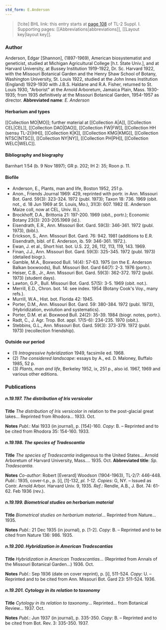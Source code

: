 ```yaml
---
std_form: E.Anderson
---
```


> [!cite] BHL link: this entry starts at [page 108](https://www.biodiversitylibrary.org/page/33264835) of TL-2 Suppl. I.
> Supporting pages: [[Abbreviations|abbreviations]], [[Layout key|layout key]].

### Author

Anderson, Edgar \[Shannon\], (1897-1969), American biosystematist and geneticist, studied at Michigan Agricultural College \[h.t. State Univ.\], and at Harvard University, at Bussey Institution 1919-1922, Dr. Sc. Harvard 1922, with the Missouri Botanical Garden and the Henry Shaw School of Botany, Washington University, St. Louis 1922, studied at the John Innes Institution (England) 1929-1930 with J.B.S. Haldane and R.A. Fisher, returned to St. Louis 1930, "Arborist" at the Arnold Arboretum, Jamaica Plain, Mass. 1930-1935; from 1935 definitively at the Missouri Botanical Garden, 1954-1957 as director. 
**Abbreviated name**: *E. Anderson*

#### Herbarium and types

[[Collection MO|MO]]; further material at [[Collection A|A]], [[Collection CEL|CEL]], [[Collection DAO|DAO]], [[Collection FW|FW]], [[Collection HH (sensu TL-2)|HH]], [[Collection K|K]], [[Collection KMG|KMG]], [[Collection NTSC|NTSC]], [[Collection NY|NY]], [[Collection PH|PH]], [[Collection WELC|WELC]].

#### Bibliography and biography

Barnhart 1:54 (b. 9 Nov 1897); GR p. 202; IH 2: 35; Roon p. 11.

#### Biofile

- Anderson, E., Plants, man and life, Boston 1952, 251 p.
- Anon., Friends Journal 1969: 429, reprinted with portr. in Ann. Missouri Bot. Gard. 59(3): 323-324. 1972 (publ. 1973); Taxon 18: 736. 1969 (obit. not., d. 18 Jun 1969 at St. Louis, Mo.), 31(3): 607. 1982 (E. Anderson Maize coll, now at CEL, Univ. Ill.).
- Brockhoff, D.A., Brittonia 21: 197-200. 1969 (obit., portr.); Economic Botany 23(3): 203-205.1969 (id.).
- Eisendrath, E.R., Ann. Missouri Bot. Gard. 59(3): 346-361. 1972 (publ. 1973), (bibl.).
- Erickson, S., Ann. Missouri Bot. Gard. 76: 942. 1981 (additions to E.R. Eisendrath, bibl. of E. Anderson, ib. 59: 346-361. 1972.).
- Ewan, J. et al., Short hist. bot. U.S. 22, 26, 112, 113, 119, 143. 1969.
- Finan, J.J., Ann. Missouri Bot. Gard. 59(3): 325-345. 1972 (publ. 1973) (detailed biogr.).
- Gamble, M.A., Boxwood Bull. 14(4): 57-63. 1975 (on the E. Anderson Balkan boxwoods), Bull. Missouri Bot. Gard 64(7): 2-3. 1976 (portr.).
- Heiser, C.B., Jr., Ann. Missouri Bot. Gard. 59(3): 362-372. 1972 (publ. 1973) (student days).
- Lawton, G.P., Bull. Missouri Bot. Gard. 57(5): 3-5. 1969 (obit. not.).
- Merrill, E.D., Chron. bot. 14: see index. 1954 (Botany Cook's Voy., many refs.).
- Murrill, W.A., Hist. bot. Florida 42: 1945.
- Porter, D.M., Ann. Missouri Bot. Gard. 59: 380-384. 1972 (publ. 1973), (Hybridization, evolution and systematics).
- Porter, D.M. et al. Boxwood Bull. 24(2): 35-39. 1984 (biogr. notes, portr.).
- Radt, C., J. Agr. Trop. Bot. appl. 17(5-6): 234-235. 1970 (obit.).
- Stebbins, G.L., Ann. Missouri Bot. Gard. 59(3): 373-379. 1972 (publ. 1973) (recollection friendship).

#### Outside our period

- (1) *Introgressive hybridization* 1949, facsimile ed. 1968. 
- (2) *The considered landscape*: essays by A., ed. D. Maloney, Buffalo 1985, 52 p. 
- (3) *Plants, man and life*, Berkeley 1952, ix, 251 p., also id. 1967, 1969 and various other editions.

### Publications

##### n.19.197. The distribution of Iris versicolor

**Title**
*The distribution of Iris versicolor* in relation to the post-glacial great lakes... Reprinted from Rhodora... 1933. Oct.

**Notes**
*Publ*.: Mai 1933 (in journal), p. \[154\]-160. *Copy*: B. – Reprinted and to be cited from Rhodora 35: 154-160. 1933.

##### n.19.198. The species of Tradescantia

**Title**
*The species of Tradescantia* indigenous to the United States... Arnold Arboretum of Harvard University, Mass.... 1935. Oct.
**Abbreviated title**: *Sp. Tradescantia*.

**Notes**
*Co-author*: Robert \[Everard\] Woodson (1904-1963), TL-2/7: 446-448.
*Publ*.: 1935, cover-t.p., p. \[i\], \[1\]-132, *pl. 1-12. Copies*: G, NY. – Issued as Contr. Arnold Arbor. Harvard Univ. 9, 1935.
*Ref*.: Rendle, A.B., J. Bot. 74: 61-62. Feb 1936 (rev.).

##### n.19.199. Biometrical studies on herbarium material

**Title**
*Biometrical studies on herbarium material*... Reprinted from Nature... 1935.

**Notes**
*Publ*.: 21 Dec 1935 (in journal), p. \[1-2\]. *Copy*: B. – Reprinted and to be cited from Nature 136: 986. 1935.

##### n.19.200. Hybridization in American Tradescantias

**Title**
*Hybridization in American Tradescantias*... (Reprinted from Annals of the Missouri Botanical Garden...) 1936. Oct.

**Notes**
*Publ*.: Sep 1936 (date on cover reprint), p. \[i\], 511-524. *Copy*: U. – Reprinted and to be cited from Ann. Missouri Bot. Gard 23: 511-524. 1936.

##### n.19.201. Cytology in its relation to taxonomy

**Title**
*Cytology in its relation to taxonomy*... Reprinted... from Botanical Review... 1937. Oct.

**Notes**
*Publ*.: Jun 1937 (in journal), p. 335-350. *Copy*: B. – Reprinted and to be cited from Bot. Rev. 3: 335-350. 1937.

